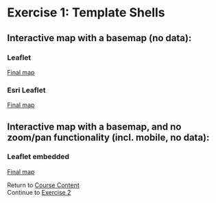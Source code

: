 # Exercise 1: Template Shells  

## Interactive map with a basemap (no data):   

###  Leaflet  
[Final map](http://geospatialem.github.io/getting-started-with-leaflet/Exercise1_Templates/leaflet/index.html)  

### Esri Leaflet  
[Final map](http://geospatialem.github.io/getting-started-with-leaflet/Exercise1_Templates/esri-leaflet/index.html)  

## Interactive map with a basemap, and no zoom/pan functionality (incl. mobile, no data):  

### Leaflet embedded  
[Final map](http://geospatialem.github.io/getting-started-with-leaflet/Exercise1_Templates/leaflet-embedded/index.html)  

Return to [Course Content](README.md)  
Continue to [Exercise 2](Exercise_2.md)  
